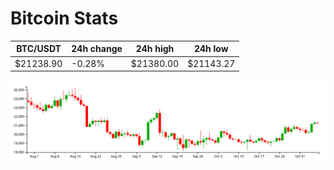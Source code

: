 # Bitcoin Stats

BTC/USDT|24h change|24h high|24h low|
|---|---|---|---|
|$21238.90|-0.28%|$21380.00|$21143.27|

<img src="./chart.svg">
